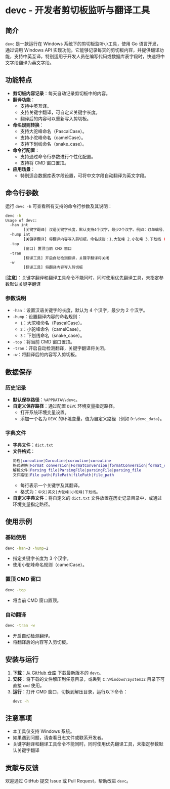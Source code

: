 # devc - 开发者剪切板监听与翻译工具

## 简介

`devc` 是一款运行在 Windows 系统下的剪切板监听小工具，使用 Go 语言开发，通过调用 Windows API
实现功能。它能够记录每天的剪切板内容，并提供翻译功能，支持中英互译，特别适用于开发人员在编写代码或数据库表字段时，快速将中文字段翻译为英文字段。

## 功能特点

- **剪切板内容记录**：每天自动记录剪切板中的内容。
- **翻译功能**：
    - 支持中英互译。
    - 支持关键字翻译，可自定义关键字长度。
    - 翻译后的内容可以重新写入剪切板。
- **命名规则转换**：
    - 支持大驼峰命名（PascalCase）。
    - 支持小驼峰命名（camelCase）。
    - 支持下划线命名（snake_case）。
- **命令行配置**：
    - 支持通过命令行参数进行个性化配置。
    - 支持将 CMD 窗口置顶。
- **应用场景**：
    - 特别适合数据库表字段设置，可将中文字段自动翻译为英文字段。

## 命令行参数

运行 `devc -h` 可查看所有支持的命令行参数及其说明：

```bash
devc -h
Usage of devc:
  -han int
        [关键字翻译] 汉语关键字长度，默认支持4个汉字，最少2个汉字。例如：订单编号、订单状态、创建时间 (default 4)
  -hump int
        [关键字翻译] 将翻译内容写入剪切板，命名规则：1.大驼峰 2.小驼峰 3.下划线 (default 1)
  -top
        [窗口] 置顶当前 CMD 窗口
  -tran
        [翻译工具] 开启自动检测翻译，关键字翻译将关闭
  -w
        [翻译工具] 将翻译内容写入剪切板
```

[**注意**]：关键字翻译和翻译工具命令不能同时，同时使用优先翻译工具，未指定参数默认关键字翻译

### 参数说明

- `-han`：设置汉语关键字的长度，默认为 4 个汉字，最少为 2 个汉字。
- `-hump`：设置翻译内容的命名规则：
    - `1`：大驼峰命名（PascalCase）。
    - `2`：小驼峰命名（camelCase）。
    - `3`：下划线命名（snake_case）。
- `-top`：将当前 CMD 窗口置顶。
- `-tran`：开启自动检测翻译，关键字翻译将关闭。
- `-w`：将翻译后的内容写入剪切板。


## 数据保存

### 历史记录

- **默认保存路径**：`%APPDATA%\devc`。
- **自定义保存路径**：通过配置 `DEVC` 环境变量指定路径。
  - 打开系统环境变量设置。
  - 添加一个名为 `DEVC` 的环境变量，值为自定义路径（例如 `D:\devc_data`）。

### 字典文件

- **字典文件**：`dict.txt`
- **文件格式**：
  ```lua
  协程|coroutine|Coroutine|coroutine|coroutine
  格式转换|Format conversion|FormatConversion|formatConversion|format_conversion
  解析文件|Parsing file|ParsingFile|parsingFile|parsing_file
  文件路径|File path|FilePath|filePath|file_path
  ```
  - 每行表示一个关键字及其翻译。
  - 格式为：`中文|英文|大驼峰|小驼峰|下划线`。
- **自定义字典文件**：将自定义的 `dict.txt` 文件放置在历史记录目录中，或通过环境变量指定路径。

## 使用示例

### 基础使用

```bash
devc -han=3 -hump=2
```

- 指定关键字长度为 3 个汉字。
- 使用小驼峰命名规则（camelCase）。

### 置顶 CMD 窗口

```bash
devc -top
```

- 将当前 CMD 窗口置顶。

### 自动翻译

```bash
devc -tran -w
```

- 开启自动检测翻译。
- 将翻译后的内容写入剪切板。

## 安装与运行

1. **下载**：从 [GitHub 仓库](https://github.com/systemmin/devc) 下载最新版本的 `devc`。
2. **安装**：将下载的文件解压到任意目录，或丢到 `C:\Windows\System32` 目录下可直接 `cmd` 使用。
3. **运行**：打开 CMD 窗口，切换到解压目录，运行以下命令：
   ```bash
   devc -h
   ```

## 注意事项

- 本工具仅支持 Windows 系统。
- 如果遇到问题，请查看日志文件或联系开发者。
- 关键字翻译和翻译工具命令不能同时，同时使用优先翻译工具，未指定参数默认关键字翻译

## 贡献与反馈

欢迎通过 GitHub 提交 Issue 或 Pull Request，帮助改进 `devc`。

